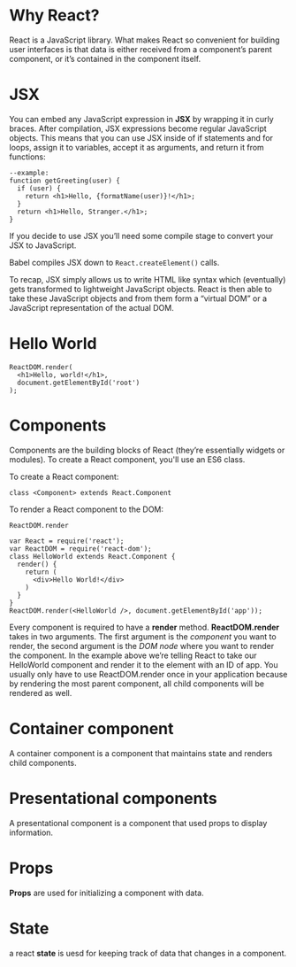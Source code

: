 # Why React? 
React is a JavaScript library. What makes React so convenient for building user interfaces is that data is either received from a component’s parent component, or it’s contained in the component itself.

# JSX 
You can embed any JavaScript expression in **JSX** by wrapping it in curly braces. After compilation, JSX expressions become regular JavaScript objects. This means that you can use JSX inside of if statements and for loops, assign it to variables, accept it as arguments, and return it from functions:

```
--example: 
function getGreeting(user) {
  if (user) {
    return <h1>Hello, {formatName(user)}!</h1>;
  }
  return <h1>Hello, Stranger.</h1>;
}
```
If you decide to use JSX you’ll need some compile stage to convert your JSX to JavaScript. 

Babel compiles JSX down to ```React.createElement()``` calls.

To recap, JSX simply allows us to write HTML like syntax which (eventually) gets transformed to lightweight JavaScript objects. React is then able to take these JavaScript objects and from them form a “virtual DOM” or a JavaScript representation of the actual DOM. 

# Hello World
```
ReactDOM.render(
  <h1>Hello, world!</h1>,
  document.getElementById('root')
);
```

# Components 
Components are the building blocks of React (they’re essentially widgets or modules). To create a React component, you'll use an ES6 class.

To create a React component: 
```
class <Component> extends React.Component
```
To render a React component to the DOM:
```
ReactDOM.render
```
```
var React = require('react');
var ReactDOM = require('react-dom');
class HelloWorld extends React.Component {
  render() {
    return (
      <div>Hello World!</div>
    )
  }
}
ReactDOM.render(<HelloWorld />, document.getElementById('app'));
```

Every component is required to have a **render** method. **ReactDOM.render** takes in two arguments. The first argument is the *component* you want to render, the second argument is the *DOM node* where you want to render the component. In the example above we’re telling React to take our HelloWorld component and render it to the element with an ID of app. You usually only have to use ReactDOM.render once in your application because by rendering the most parent component, all child components will be rendered as well.

# Container component 
A container component is a component that maintains state and renders child components.

# Presentational components
A presentational component is a component that used props to display information. 
 
# Props
**Props** are used for initializing a component with data.

# State
a react **state** is uesd for keeping track of data that changes in a component. 
